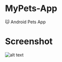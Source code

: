 # MyPets-App
:cat: Android Pets App

# Screenshot
![alt text]('https://raw.githubusercontent.com/haerulmuttaqin/MyPets-App/master/screenshot-app.png' "App Screenshot")
